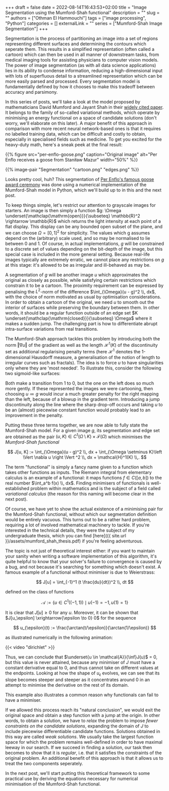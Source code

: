 +++ 
draft = false
date = 2022-08-14T16:43:53+02:00
title = "Image Segmentation using the Mumford-Shah functional"
description = ""
slug = ""
authors = ["Othman El Hammouchi"]
tags = ["image processing", "Python"]
categories = []
externalLink = ""
series = ["Mumford-Shah Image Segmentation"]
+++

Segmentation is the process of partitioning an image into a set of regions representing different surfaces and determining the contours which seperate them. This results in a simplified representation (often called a cartoon) which can then be used in all manner of downstream tasks, from medical imaging tools for assisting physicians to computer vision models. The power of image segmentation (as with all data science applications) lies in its ability to condense information, reducing a high-dimensional input with lots of superfluous detail to a streamlined representation which can be more easily parsed and processed. Every segmentation model is fundamentally defined by how it chooses to make this tradeoff between accuracy and parsimony. 

In this series of posts, we'll take a look at the model proposed by mathematicians David Mumford and Jayant Shah in their [widely cited paper](https://dash.harvard.edu/bitstream/handle/1/3637121/Mumford_OptimalApproxPiece.pdf?sequence=1). It belongs to the family of so-called variational methods, which operate by minimising an energy functional on a space of candidate solutions (don't worry, we'll elaborate on this later). A major benefit of this approach in comparison with more recent neural network-based ones is that it requires no labelled training data, which can be difficult and costly to obtain, especially in specialised fields such as medicine. To get you excited for the heavy-duty math, here's a sneak peek at the final result:

{{% figure src="per-enflo-goose.png" caption="Original image" alt="Per Enflo receives a goose from Staniław Mazur" width="50%" %}}

{{% image-pair "Segmentation" "cartoon.png" "edges.png" %}}

Looks pretty cool, huh? This segmentation of [Per Enflo's famous goose award ceremony](https://perenflo.com/math) was done using a numerical implementation of the Mumford-Shah model in Python, which we'll build up to in this and the next post.

To keep things simple, let's restrict our attention to grayscale images for starters. An image is then simply a function $g: \Omega \underset{\mathclap{\mathrm{open}}}{\subseteq} \mathbb{R}^2 \rightarrow \mathbb{R}$ which returns the light intensity at each point of a flat display. This display can be any bounded open subset of the plane, and we can choose $\Omega = [0, 1]^2$ for simplicity. The values which g assumes depend on the (arbitrary) scale used, and so may be normalised to lie between 0 and 1. Of course, in actual implementations, $g$ will be constrained to a discrete set of values depending on the bit-depth of the image, but this special case is included in the more general setting. Because real-life images typically are extremely erratic, we cannot place any restrictions on $g$ at this stage: it's allowed to be as irregular and ill-behaved as may be.

A segmentation of $g$ will be another image $u$ which approximates the original as closely as possible, while satisfying certain restrictions which constrain it to be a cartoon. The proximity requirement can be expressed by penalising the $L^2$-norm of the difference $\int_{\Omega}(u - g)^2 \\, dx$, with the choice of norm motivated as usual by optimisation considerations. In order to obtain a cartoon of the original, we need $u$ to smooth out the interior of surfaces while preserving the boundary between them. In other words, it should be a regular function outside of an edge set $K \underset{\mathclap{\mathrm{closed}}}{\subseteq} \Omega$ where it makes a sudden jump. The challenging part is how to differentiate abrupt intra-surface variations from real transitions. 

The Mumford-Shah approach tackles this problem by introducing both the norm $\Vert \nabla u \Vert$ of the gradient as well as the length $\mathcal{H}^1(K)$ of the discontinuity set as additional regularising penalty terms (here $\mathcal{H}^1$ denotes the 1-dimensional Hausdorff measure, a generalisation of the notion of length to irregular curves such as fractals). The idea is to force $u$ to have singularities only where they are 'most needed'. To illustrate this, consider the following two sigmoid-like surfaces:

Both make a transition from 1 to 0, but the one on the left does so much more gently. If these represented the images we were cartooning, then choosing $u \coloneqq g$ would incur a much greater penalty for the right mapping than the left, because of a blowup in the gradient term. Introducing a jump discontinuity along the line where the sharp drop-off occurs and taking $u$ to be an (almost) piecewise constant function would probably lead to an improvement in the penalty. 

Putting these three terms together, we are now able to fully state the Mumford-Shah model. For a given image $g$, its segmentation and edge set are obtained as the pair $(u, K) \in C^1(\Omega \setminus K) \times \mathcal{F}(\Omega)$ which minimises the *Mumford-Shah functional*

$$
J[u, K] := \int_{\Omega}(u - g)^2 \\, dx + \int_{\Omega \setminus K}\left \Vert \nabla u \right \Vert ^2 \\, dx + \mathcal{H}^1(K) \\,.
$$

The term "functional" is simply a fancy name given to a function which takes other functions as inputs. The Riemann integral from elementary calculus is an example of a functional: it maps functions $f \in C([a, b])$ to the real number $\int_a^b f(x) \\, dx$. Finding minimisers of functionals is well-established problem within mathematics and is 
the subject of a field called *variational calculus* (the reason for this naming will become clear in the next post). 

Of course, we have yet to show the actual existence of a minimising pair for the Mumford-Shah functional, without which our segmentation definition would be entirely vacuous. This turns out to be a rather hard problem, requiring a lot of involved mathematical machinery to tackle. If you're interested in the technical details, they were the subject of my undergraduate thesis, which you can find [here]({{ site.url }}/assets/mumford_shah_thesis.pdf) if you're feeling adventurous. 

The topic is not just of theoretical interest either: if you want to maintain your sanity when writing a software implementation of this algorithm, it's quite helpful to know that your solver's failure to convergence is caused by a bug, and not because it's searching for something which doesn't exist. A famous example of a functional without minimiser is due to Weierstrass:

$$
J[u] = \int_{-1}^1 (t \frac{du}{dt})^2 \\, dt
$$

defined on the class of functions

$$
\mathcal{A} := \left \lbrace u \in C^1((-1, 1)) \mid u(-1) = -1, u(1) = 1 \right \rbrace
$$

It is clear that $J[u] \geq 0$ for any $u$. Moreover, it can be shown that $J[u_\epsilon] \xrightarrow{\epsilon \to 0} 0$ for the sequence

$$
u_{\epsilon}(t) := \frac{\arctan(t/\epsilon)}{\arctan(1/\epsilon)}
$$

as illustrated numerically in the following animation:

{{< video "dirichlet" >}}

Thus, we can conclude that $\underset{u \in \mathcal{A}}{\inf}J(u)$ = 0, but this value is never attained, because any minimiser of $J$ must have a constant derivative equal to 0, and thus cannot take on different values at the endpoints. Looking at how the shape of $u_\epsilon$ evolves, we can see that its slope becomes steeper and steeper as it concentrates around 0 in an attempt to minimise the derivative on the rest of its domain. 

This example also illustrates a common reason why functionals can fail to have a minimiser. 

If we allowed this process reach its "natural conclusion", we would exit the original space and obtain a step function with a jump at the origin. In other words, to obtain a solution, we have to *relax* the problem to impose *fewer constraints on the candidate solutions*, expanding the domain of $J$ to include piecewise differentiable candidate functions. Solutions obtained in this way are called *weak solutions*. We usually take the largest function space for which the problem remains well-defined in order to have maximal leeway in our search. If we succeed in finding a solution, our task then becomes to show that it is *regular*, i.e. that it satisfies the constraints of the original problem. An additional benefit of this approach is that it allows us to treat the two components seperately.

In the next post, we'll start putting this theoretical framework to some practical use by deriving the equations necessary for numerical minimisation of the Mumford-Shah functional.